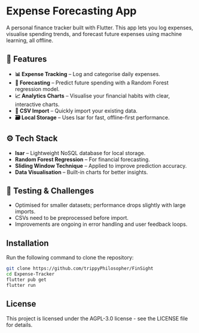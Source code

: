 # Expense Forecasting App
A personal finance tracker built with Flutter. This app lets you log expenses, visualise spending trends, and forecast future expenses using machine learning, all offline.

## 🚀 Features
- **📊 Expense Tracking** – Log and categorise daily expenses.
- **🔮 Forecasting** – Predict future spending with a Random Forest regression model.
- **📈 Analytics Charts** – Visualise your financial habits with clear, interactive charts.
- **📂 CSV Import** – Quickly import your existing data.
- **🗃️ Local Storage** – Uses Isar for fast, offline-first performance.

## ⚙️ Tech Stack
- **Isar** – Lightweight NoSQL database for local storage.
- **Random Forest Regression** – For financial forecasting.
- **Sliding Window Technique** – Applied to improve prediction accuracy.
- **Data Visualisation** – Built-in charts for better insights.

## 🧪 Testing & Challenges
- Optimised for smaller datasets; performance drops slightly with large imports.
- CSVs need to be preprocessed before import.
- Improvements are ongoing in error handling and user feedback loops.

## Installation
Run the following command to clone the repository:
   ```bash
   git clone https://github.com/trippyPhilosopher/FinSight
   cd Expense-Tracker
   flutter pub get
   flutter run
  ```

## License
This project is licensed under the AGPL-3.0 license - see the LICENSE file for details.

